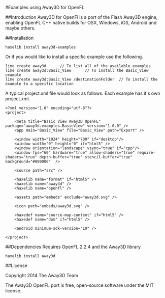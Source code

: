 #Examples using Away3D for OpenFL

##Introduction
Away3D for OpenFl is a port of the Flash Away3D engine, enabling OpenFL C++ native 
builds for OSX, Windows, iOS, Android and maybe others.

##Installation

    haxelib install away3d-examples
    
Or if you would like to install a specific example use the following.

    lime create away3d      // To list all of the available examples
    lime create away3d:Basic_View      // To install the Basic_View example
    lime create away3d:Basic_View /destinationFolder  // To install the example to a specific location
    
A typical project.xml file would look as follows. Each example has it's own project.xml.

    <?xml version="1.0" encoding="utf-8"?>
    <project>
        
        <meta title="Basic View Away3D OpenFL" package="away3d.examples.BasicView" version="1.0.0" />
        <app main="Basic_View" file="Basic_View" path="Export" />
        
        <window width="1024" height="700" if="desktop"/>
        <window width="0" height="0" if="html5" />
        <window orientation="landscape" vsync="true" if="cpp"/>
        <window fps="60" hardware="true" allow-shaders="true" require-shaders="true" depth-buffer="true" stencil-buffer="true"  background="#000000"  />
            
        <source path="src" />
        
        <haxelib name="format" if="html5" />
        <haxelib name="away3d" />
        <haxelib name="openfl" />
        
        <assets path="embeds" exclude="away3d.svg" />

        <icon path="embeds/away3d.svg" />
        
        <haxedef name="source-map-content" if="html5" />
        <haxedef name="dom" if="html5" />

        <android minimum-sdk-version="10" />

    </project>
	
	
##Dependencies
Requires OpenFL 2.2.4 and the Away3D library

    haxelib install away3d
        
##License

Copyright 2014 The Away3D Team

The Away3D OpenFL port is free, open-source software under the MIT license.
